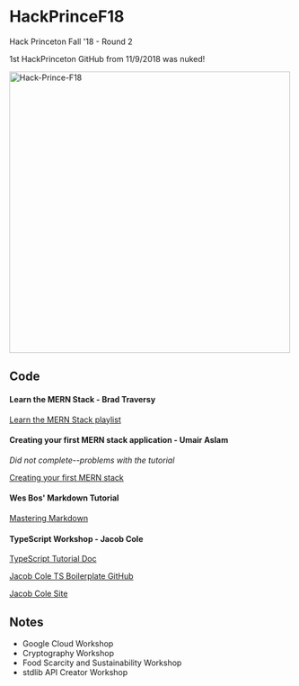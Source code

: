 # HackPrinceF18

Hack Princeton Fall '18 - Round 2

1st HackPrinceton GitHub from 11/9/2018 was nuked!

<img src="https://preview.ibb.co/dfAqLA/Hack-Prince-F18.jpg" alt="Hack-Prince-F18" border="0" height=500></a>

## Code

#### Learn the MERN Stack - Brad Traversy

[Learn the MERN Stack playlist](https://www.youtube.com/playlist?list=PLillGF-RfqbbiTGgA77tGO426V3hRF9iE)

#### Creating your first MERN stack application - Umair Aslam

*Did not complete--problems with the tutorial*

[Creating your first MERN stack](https://blog.cloudboost.io/creating-your-first-mern-stack-application-b6604d12e4d3)

#### Wes Bos' Markdown Tutorial

[Mastering Markdown](https://masteringmarkdown.com/)

#### TypeScript Workshop - Jacob Cole

[TypeScript Tutorial Doc](https://docs.google.com/document/d/16t0FKVdmLPZnkYLrwKjd_bV5fB9bOZn-Qgg2yNEfvRI/edit)

[Jacob Cole TS Boilerplate GitHub](https://github.com/tmad4000/jacob-ts-hotload-starter)

[Jacob Cole Site](http://jacobcole.net/)

## Notes

* Google Cloud Workshop
* Cryptography Workshop
* Food Scarcity and Sustainability Workshop
* stdlib API Creator Workshop